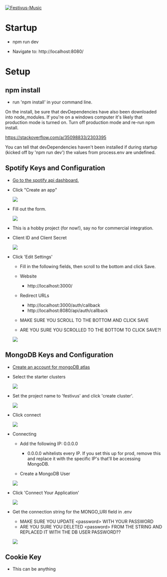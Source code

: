 [![Festivus-Music](https://circleci.com/gh/Festivus-Music/web-app.svg?style=svg)](https://circleci.com/gh/festivus-music/web-app)

# Startup

- npm run dev

- Navigate to: http://localhost:8080/

# Setup

## npm install

- run 'npm install' in your command line.

On the install, be sure that devDependencies have also been downloaded into node_modules. If you're on a windows computer it's likely that production mode is turned on. Turn off production mode and re-run npm install.

https://stackoverflow.com/a/35098833/2303395

You can tell that devDependencies haven't been installed if during startup (kicked off by 'npm run dev') the values from process.env are undefined.

## Spotify Keys and Configuration

- [Go to the spotify api dashboard.](https://developer.spotify.com/dashboard/)
- Click "Create an app"

  ![](https://i.imgur.com/mZuEBd6.png)

- Fill out the form.

  ![](https://i.imgur.com/MXxDN8a.png)

- This is a hobby project (for now!), say no for commercial integration.

- Client ID and Client Secret

  ![](https://i.imgur.com/MCbM9Hf.png)

- Click 'Edit Settings'

  - Fill in the following fields, then scroll to the bottom and click Save.

  - Website

    - http://localhost:3000/

  - Redirect URLs

    - http://localhost:3000/auth/callback
    - http://localhost:8080/api/auth/callback

  - MAKE SURE YOU SCROLL TO THE BOTTOM AND CLICK SAVE

  - ARE YOU SURE YOU SCROLLED TO THE BOTTOM TO CLICK SAVE?!

  ![](https://i.imgur.com/gJMnRTX.png)

## MongoDB Keys and Configuration

- [Create an account for mongoDB atlas](mongodb.com/cloud/atlas)

- Select the starter clusters

  ![](https://i.imgur.com/CWvGsnr.png)

- Set the project name to 'festivus' and click 'create cluster'.

  ![](https://i.imgur.com/oii5sRW.png)

- Click connect

  ![](https://i.imgur.com/8pVcHpf.png)

- Connecting

  - Add the following IP: 0.0.0.0

    - 0.0.0.0 whitelists every IP. If you set this up for prod, remove this and replace it with the specific IP's that'll be accessing MongoDB.

  - Create a MongoDB User

  ![](https://imgur.com/GI6G4k2.png)

- Click 'Connect Your Application'

  ![](https://imgur.com/PbMWrJY.png)

- Get the connection string for the MONGO_URI field in .env

  - MAKE SURE YOU UPDATE \<password> WITH YOUR PASSWORD
  - ARE YOU SURE YOU DELETED \<password> FROM THE STRING AND REPLACED IT WITH THE DB USER PASSWORD??

  ![](https://imgur.com/6hwn039.png)

## Cookie Key

- This can be anything
